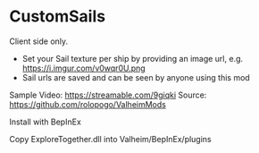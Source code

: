 # CustomSails

Client side only.

- Set your Sail texture per ship by providing an image url, e.g. https://i.imgur.com/v0wqr0U.png
- Sail urls are saved and can be seen by anyone using this mod

Sample Video: https://streamable.com/9giqki
Source: https://github.com/rolopogo/ValheimMods

Install with BepInEx

Copy ExploreTogether.dll into Valheim/BepInEx/plugins